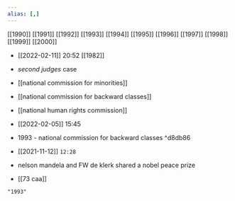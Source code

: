 ```yaml
---
alias: [,]
---
```

[[1990]] [[1991]] [[1992]] [[1993]] [[1994]] [[1995]] [[1996]] [[1997]] [[1998]] [[1999]] [[2000]]

- [[2022-02-11]] 20:52 [[1982]]
- *second judges* case
- [[national commission for minorities]]
- [[national commission for backward classes]]
- [[national human rights commission]]

- [[2022-02-05]] 15:45
- 1993 - national commission for backward classes ^d8db86

- [[2021-11-12]] `12:28`
- nelson mandela and FW de klerk shared a nobel peace prize
- [[73 caa]]
```query
"1993"
```